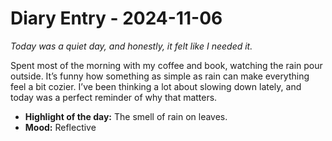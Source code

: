 # Diary Entry - 2024-11-06

*Today was a quiet day, and honestly, it felt like I needed it.*

Spent most of the morning with my coffee and book, watching the rain pour outside. It’s funny how something as simple as rain can make everything feel a bit cozier. I’ve been thinking a lot about slowing down lately, and today was a perfect reminder of why that matters.

- **Highlight of the day:** The smell of rain on leaves.
- **Mood:** Reflective
